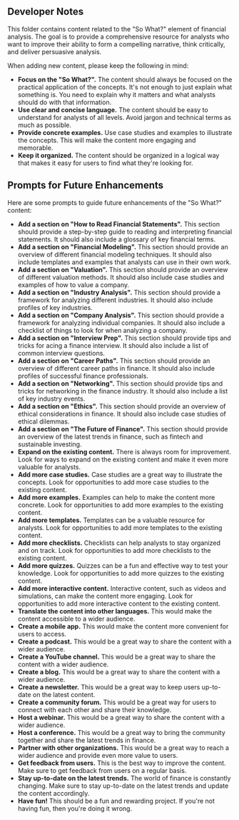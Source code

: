 ## Developer Notes

This folder contains content related to the "So What?" element of financial analysis. The goal is to provide a comprehensive resource for analysts who want to improve their ability to form a compelling narrative, think critically, and deliver persuasive analysis.

When adding new content, please keep the following in mind:

*   **Focus on the "So What?".** The content should always be focused on the practical application of the concepts. It's not enough to just explain what something is. You need to explain why it matters and what analysts should do with that information.
*   **Use clear and concise language.** The content should be easy to understand for analysts of all levels. Avoid jargon and technical terms as much as possible.
*   **Provide concrete examples.** Use case studies and examples to illustrate the concepts. This will make the content more engaging and memorable.
*   **Keep it organized.** The content should be organized in a logical way that makes it easy for users to find what they're looking for.

## Prompts for Future Enhancements

Here are some prompts to guide future enhancements of the "So What?" content:

*   **Add a section on "How to Read Financial Statements".** This section should provide a step-by-step guide to reading and interpreting financial statements. It should also include a glossary of key financial terms.
*   **Add a section on "Financial Modeling".** This section should provide an overview of different financial modeling techniques. It should also include templates and examples that analysts can use in their own work.
*   **Add a section on "Valuation".** This section should provide an overview of different valuation methods. It should also include case studies and examples of how to value a company.
*   **Add a section on "Industry Analysis".** This section should provide a framework for analyzing different industries. It should also include profiles of key industries.
*   **Add a section on "Company Analysis".** This section should provide a framework for analyzing individual companies. It should also include a checklist of things to look for when analyzing a company.
*   **Add a section on "Interview Prep".** This section should provide tips and tricks for acing a finance interview. It should also include a list of common interview questions.
*   **Add a section on "Career Paths".** This section should provide an overview of different career paths in finance. It should also include profiles of successful finance professionals.
*   **Add a section on "Networking".** This section should provide tips and tricks for networking in the finance industry. It should also include a list of key industry events.
*   **Add a section on "Ethics".** This section should provide an overview of ethical considerations in finance. It should also include case studies of ethical dilemmas.
*   **Add a section on "The Future of Finance".** This section should provide an overview of the latest trends in finance, such as fintech and sustainable investing.
*   **Expand on the existing content.** There is always room for improvement. Look for ways to expand on the existing content and make it even more valuable for analysts.
*   **Add more case studies.** Case studies are a great way to illustrate the concepts. Look for opportunities to add more case studies to the existing content.
*   **Add more examples.** Examples can help to make the content more concrete. Look for opportunities to add more examples to the existing content.
*   **Add more templates.** Templates can be a valuable resource for analysts. Look for opportunities to add more templates to the existing content.
*   **Add more checklists.** Checklists can help analysts to stay organized and on track. Look for opportunities to add more checklists to the existing content.
*   **Add more quizzes.** Quizzes can be a fun and effective way to test your knowledge. Look for opportunities to add more quizzes to the existing content.
*   **Add more interactive content.** Interactive content, such as videos and simulations, can make the content more engaging. Look for opportunities to add more interactive content to the existing content.
*   **Translate the content into other languages.** This would make the content accessible to a wider audience.
*   **Create a mobile app.** This would make the content more convenient for users to access.
*   **Create a podcast.** This would be a great way to share the content with a wider audience.
*   **Create a YouTube channel.** This would be a great way to share the content with a wider audience.
*   **Create a blog.** This would be a great way to share the content with a wider audience.
*   **Create a newsletter.** This would be a great way to keep users up-to-date on the latest content.
*   **Create a community forum.** This would be a great way for users to connect with each other and share their knowledge.
*   **Host a webinar.** This would be a great way to share the content with a wider audience.
*   **Host a conference.** This would be a great way to bring the community together and share the latest trends in finance.
*   **Partner with other organizations.** This would be a great way to reach a wider audience and provide even more value to users.
*   **Get feedback from users.** This is the best way to improve the content. Make sure to get feedback from users on a regular basis.
*   **Stay up-to-date on the latest trends.** The world of finance is constantly changing. Make sure to stay up-to-date on the latest trends and update the content accordingly.
*   **Have fun!** This should be a fun and rewarding project. If you're not having fun, then you're doing it wrong.

